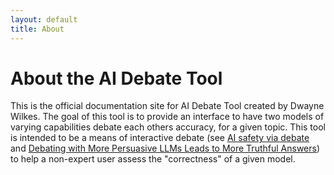 ```yaml
---
layout: default
title: About
---
```


# About the AI Debate Tool

This is the official documentation site for AI Debate Tool created by Dwayne Wilkes. The goal of this tool is to provide an interface to have two models of varying capabilities debate each others accuracy, for a given topic. This tool is intended to be a means of interactive debate (see [AI safety via debate](https://arxiv.org/pdf/1805.00899) and [Debating with More Persuasive LLMs Leads to More Truthful Answers](https://arxiv.org/abs/2402.06782)) to help a non-expert user assess the "correctness" of a given model.

